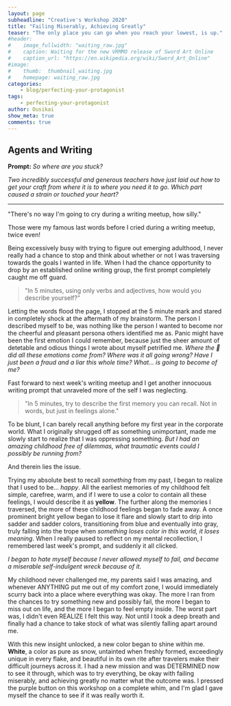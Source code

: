 ```yaml
---
layout: page
subheadline: "Creative's Workshop 2020"
title: "Failing Miserably, Achieving Greatly"
teaser: "The only place you can go when you reach your lowest, is up."
#header:
#    image_fullwidth: "waiting_raw.jpg"
#    caption: Waiting for the new VRMMO release of Sword Art Online
#    caption_url: "https://en.wikipedia.org/wiki/Sword_Art_Online"
#image:
#    thumb:  thumbnail_waiting.jpg
#    homepage: waiting_raw.jpg
categories:
    - blog/perfecting-your-protagonist
tags:
    - perfecting-your-protagonist
author: Ousikai
show_meta: true
comments: true
---
```

## Agents and Writing 
**Prompt:**  *So where are you stuck?*

*Two incredibly successful and generous teachers have just laid out how to get your craft from where it is to where you need it to go. Which part caused a strain or touched your heart?*

-----

"There's no way I'm going to cry during a writing meetup, how silly."

Those were my famous last words before I cried during a writing meetup, twice even! 

Being excessively busy with trying to figure out emerging adulthood, I never really had a chance to stop and think about whether or not I was traversing towards the goals I wanted in life. When I had the chance opportunity to drop by an established online writing group, the first prompt completely caught me off guard.

> "In 5 minutes, using only verbs and adjectives, how would you describe yourself?"

Letting the words flood the page, I stopped at the 5 minute mark and stared in completely shock at the aftermath of my brainstorm. The person I described myself to be, was nothing like the person I wanted to become nor the cheerful and pleasant persona others identified me as. Panic might have been the first emotion I could remember, because just the sheer amount of detetable and odious things I wrote about myself petrified me. *Where the :dolphin: did all these emotions come from? Where was it all going wrong? Have I just been a fraud and a liar this whole time? What... is going to become of me?* 

Fast forward to next week's writing meetup and I get another innocuous writing prompt that unraveled more of the self I was neglecting.

> "In 5 minutes, try to describe the first memory you can recall. Not in words, but just in feelings alone."

To be blunt, I can barely recall anything before my first year in the corporate world.  What I originally shrugged off as something unimportant, made me slowly start to realize that I was oppressing something. *But I had an amazing childhood free of dilemmas, what traumatic events could I possibly be running from?*

And therein lies the issue. 

Trying my absolute best to recall *something* from my past, I began to realize that I used to be... *happy*. All the earliest memories of my childhood felt simple, carefree, warm, and if I were to use a color to contain all these feelings, I would describe it as **yellow**. The further along the memories I traversed, the more of these childhood feelings began to fade away. A once prominent bright yellow began to lose it flare and slowly start to drip into sadder and sadder colors, transitioning from blue and eventually into gray, truly falling into the trope when *something loses color in this world, it loses meaning*. When I really paused to reflect on my mental recollection, I remembered last week's prompt, and suddenly it all clicked.

*I began to hate myself because I never allowed myself to fail, and became a miserable self-indulgent wreck because of it.*

My childhood never challenged me, my parents said I was amazing, and whenever ANYTHING put me out of my comfort zone, I would immediately scurry back into a place where everything was okay. The more I ran from the chances to try something new and possibly fail, the more I began to miss out on life, and the more I began to feel empty inside. The worst part was, I didn't even REALIZE I felt this way. Not until I took a deep breath and finally had a chance to take stock of what was silently falling apart around me. 

With this new insight unlocked, a new color began to shine within me. **White**, a color as pure as snow, untainted when freshly formed, exceedingly unique in every flake, and beautiful in its own rite after travelers make their difficult journeys across it. I had a new mission and was DETERMINED now to see it through, which was to try everything, be okay with failing miserably, and achieving greatly no matter what the outcome was. I pressed the purple button on this workshop on a complete whim, and I'm glad I gave myself the chance to see if it was really worth it.